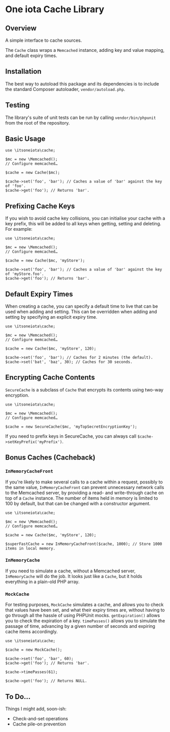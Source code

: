 One iota Cache Library
======================

Overview
--------
A simple interface to cache sources.

The `Cache` class wraps a `Memcached` instance, adding key and value mapping, and default expiry times.

Installation
------------
The best way to autoload this package and its dependencies is to include the standard Composer autoloader, `vendor/autoload.php`.

Testing
-------
The library's suite of unit tests can be run by calling `vendor/bin/phpunit` from the root of the repository.

Basic Usage
-----------
	
	use \itsoneiota\cache;

	$mc = new \Memcached();
	// Configure memcached…

	$cache = new Cache($mc);

	$cache->set('foo', 'bar'); // Caches a value of 'bar' against the key of 'foo'.
	$cache->get('foo'); // Returns 'bar'.

Prefixing Cache Keys
--------------------

If you wish to avoid cache key collisions, you can initialise your cache with a key prefix, this will be added to all keys when getting, setting and deleting. For example:

	use \itsoneiota\cache;

	$mc = new \Memcached();
	// Configure memcached…

	$cache = new Cache($mc, 'myStore');

	$cache->set('foo', 'bar'); // Caches a value of 'bar' against the key of 'myStore.foo'.
	$cache->get('foo'); // Returns 'bar'.

Default Expiry Times
--------------------

When creating a cache, you can specify a default time to live that can be used when adding and setting. This can be overridden when adding and setting by specifying an explicit expiry time.

	use \itsoneiota\cache;

	$mc = new \Memcached();
	// Configure memcached…

	$cache = new Cache($mc, 'myStore', 120);

	$cache->set('foo', 'bar'); // Caches for 2 minutes (the default).
	$cache->set('bat', 'baz', 30); // Caches for 30 seconds.
	
Encrypting Cache Contents
-------------------------

`SecureCache` is a subclass of `Cache` that encrypts its contents using two-way encryption.

	use \itsoneiota\cache;

	$mc = new \Memcached();
	// Configure memcached…

	$cache = new SecureCache($mc, 'myTopSecretEncryptionKey');

If you need to prefix keys in SecureCache, you can always call `$cache->setKeyPrefix('myPrefix')`.

Bonus Caches (Cacheback)
------------------------

### `InMemoryCacheFront`
If you're likely to make several calls to a cache within a request, possibly to the same value, `InMemoryCacheFront` can prevent unnecessary network calls to the Memcached server, by providing a read- and write-through cache on top of a `Cache` instance. The number of items held in memory is limited to 100 by default, but that can be changed with a constructor argument.

	use \itsoneiota\cache;

	$mc = new \Memcached();
	// Configure memcached…

	$cache = new Cache($mc, 'myStore', 120);

	$superFastCache = new InMemoryCacheFront($cache, 1000); // Store 1000 items in local memory.

### `InMemoryCache`
If you need to simulate a cache, without a Memcached server, `InMemoryCache` will do the job. It looks just like a `Cache`, but it holds everything in a plain-old PHP array.

### `MockCache`
For testing purposes, `MockCache` simulates a cache, and allows you to check that values have been set, and what their expiry times are, without having to go through all the hassle of using PHPUnit mocks. `getExpiration()` allows you to check the expiration of a key. `timePasses()` allows you to simulate the passage of time, advancing by a given number of seconds and expiring cache items accordingly.

	use \itsoneiota\cache;

	$cache = new MockCache();

	$cache->set('foo', 'bar', 60);
	$cache->get('foo'); // Returns 'bar'.
	
	$cache->timePasses(61);
	
	$cache->get('foo'); // Returns NULL.

To Do…
------

Things I might add, soon-ish:

- Check-and-set operations
- Cache pile-on prevention
